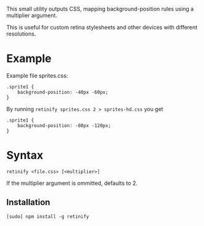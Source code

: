This small utility outputs CSS,
mapping background-position rules using a multiplier argument.

This is useful for custom retina stylesheets and other devices with different resolutions.



# Example

Example file sprites.css:

    .sprite1 {
        background-position: -40px -60px;
    }

By running `retinify sprites.css 2 > sprites-hd.css` you get

    .sprite1 {
        background-position: -80px -120px;
    }



# Syntax

    retinify <file.css> [<multiplier>]

If the multiplier argument is ommitted, defaults to 2.



## Installation

    [sudo] npm install -g retinify
